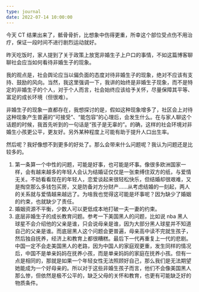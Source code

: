 ```yaml
---
type: journal
date: 2022-07-14 10:00:00
---
```


今天 CT 结果出来了，骶骨骨折，比想象中伤得更重，所幸这个部位受点伤不用治疗，保证一段时间不进行剧烈运动就好。

昨天吃饭时，家人提到了关于政策上放宽非婚生子上户口的事情，不如这篇博客聊聊社会应当如何看待非婚生子的现象。

我的观点是，社会舆论应当以偏负面的态度对待非婚生子的现象，绝对不应该有支持、鼓励的风向。当然，我这里强调一下，我讲的始终是非婚生子现象，而不是特定的非婚生子的个人，对于个人而言，社会始终应该给予关怀，尽量保障其平等、富足的成长环境（但很难）。

非婚生子的现象一直都存在，我想探讨的是，假如这种现象增多了，社区会上对待这种现象产生普遍的“可接受”、“能包容”的心理后，会发生什么。在与家人聊这个话题的时候，我首先听到的一句话是“孩子是无辜的”。的确，这样的社会环境对非婚生小孩更公平，更友好。另外某种程度上可能有助于提升人口出生率。

然后呢？我好像想不到更多的好处了。那么会带来什么问题呢？我认为问题还是比较多的。

1. 第一条算一个中性的问题，可能是好事，也可能是坏事。像很多欧洲国家一样，会有越来越多的年轻人会认为结婚证仅仅是一张束缚住双方的纸，与爱情无关。不妨看看现在的年轻人，恋爱谈起来很轻松快乐，但结婚却很艰难，又是掏空那么多钱包买房，又是防备对方分财产……从考虑结婚的一刻起，两人的关系就与爱情越来越远了。为啥我也觉得这可能是坏事呢？因为缺少了婚姻的约束，也就缺少了责任。
2. 婚姻资源不平衡，少数人可以更低成本地打破一夫一妻的约束。
3. 底层非婚生子的成长教育问题。参考一下美国黑人的问题，比如说 nba 黑人球星不会介绍他的父亲是谁，只会说母亲是谁，因为大部分黑人球星并不知道自己的父亲是谁。而底层黑人这个问题会更普遍，母亲高中读不完就生孩子，然后独自抚养，经济上和教育上都很糟糕。最后下一代再重复上一代的悲剧。中国一定不会走美国黑人的老路，因为中国人的家庭观更重，发生同样的情况后，中国不是单亲妈妈在抚养小孩，而是单亲妈妈的家庭在抚养小孩。但有一点是相同的，那就是如果一个年轻女性无法照顾好自己，那么我们是无法期望她能成为一个好母亲的。所以对于这些非婚生孩子而言，他们不会像美国黑人那么惨，但依然是极不公平的，缺乏父母的关怀和教育，也更有可能缺乏好的物质条件。
